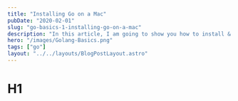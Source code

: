 ```yaml
---
title: "Installing Go on a Mac"
pubDate: "2020-02-01"
slug: "go-basics-1-installing-go-on-a-mac"
description: "In this article, I am going to show you how to install & setup Go (Golang) on Mac and also setup/configure VS Code for writing Go (Golang) code."
hero: "/images/Golang-Basics.png"
tags: ["go"]
layout: "../../layouts/BlogPostLayout.astro"
---
```


# H1  